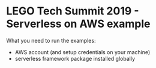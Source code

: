 # LEGO Tech Summit 2019 - Serverless on AWS example

What you need to run the examples:
- AWS account (and setup credentials on your machine)
- serverless framework package installed globally 


